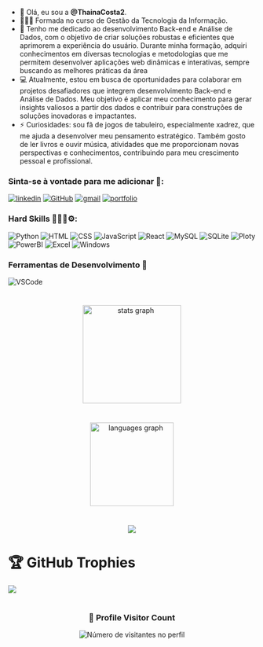 - 👋 Olá, eu sou a **@ThainaCosta2**.
- 👩🏻‍🎓 Formada no curso de Gestão da Tecnologia da Informação.
- 🌱 Tenho me dedicado ao desenvolvimento Back-end e Análise de Dados, com o objetivo de criar soluções robustas e eficientes que aprimorem a experiência do usuário. Durante minha formação, adquiri conhecimentos em diversas tecnologias e metodologias que me permitem desenvolver aplicações web dinâmicas e interativas, sempre buscando as melhores práticas da área
- 💻 Atualmente, estou em busca de oportunidades para colaborar em projetos desafiadores que integrem desenvolvimento Back-end e Análise de Dados. Meu objetivo é aplicar meu conhecimento para gerar insights valiosos a partir dos dados e contribuir para construções de soluções inovadoras e impactantes.
- ⚡ Curiosidades: sou fã de jogos de tabuleiro, especialmente xadrez, que me ajuda a desenvolver meu pensamento estratégico. Também gosto de ler livros e ouvir música, atividades que me proporcionam novas perspectivas e conhecimentos, contribuindo para meu crescimento pessoal e profissional.

### Sinta-se à vontade para me adicionar 🔗:

[![linkedin](https://img.shields.io/badge/LinkedIn-0077B5?style=for-the-badge&logo=linkedin&logoColor=white)](https://www.linkedin.com/in/thainacostaj)
[![GitHub](https://img.shields.io/badge/github-%23121011.svg?style=for-the-badge&logo=github&logoColor=white)](https://www.github.com/ThainaCosta2)
[![gmail](https://img.shields.io/badge/Gmail-D14836?style=for-the-badge&logo=gmail&logoColor=white)](thainacosta11@gmail.com)
[![portfolio](https://img.shields.io/static/v1?message=Portfolio&logo=web&label=&color=bd0065&logoColor=white&labelColor=&style=for-the-badge)](https://thainacosta2.github.io/Portfolio/)

### Hard Skills 👩🏻‍💻⚙:

![Python](https://img.shields.io/badge/Python-3776AB?style=for-the-badge&logo=python&logoColor=white)
![HTML](https://img.shields.io/badge/HTML5-E34F26?style=for-the-badge&logo=html5&logoColor=white)
![CSS](https://img.shields.io/badge/CSS3-1572B6?style=for-the-badge&logo=css3&logoColor=white)
![JavaScript](https://img.shields.io/badge/JavaScript-F7DF1E?style=flat&logo=javascript&logoColor=black)
![React](https://img.shields.io/badge/React-20232A?style=for-the-badge&logo=react&logoColor=61DAFB)
![MySQL](https://img.shields.io/badge/mysql-4479A1.svg?style=for-the-badge&logo=mysql&logoColor=white)
![SQLite](https://img.shields.io/badge/Sqlite-003B57?style=for-the-badge&logo=sqlite&logoColor=white)
![Ploty](https://img.shields.io/badge/Plotly-239120?style=for-the-badge&logo=plotly&logoColor=white)
![PowerBI](https://img.shields.io/badge/PowerBI-F2C811?style=for-the-badge&logo=Power%20BI&logoColor=white)
![Excel](https://img.shields.io/badge/Microsoft_Excel-217346?style=for-the-badge&logo=microsoft-excel&logoColor=white)
![Windows](https://img.shields.io/badge/Windows-017AD7?style=for-the-badge&logo=windows&logoColor=white)

### Ferramentas de Desenvolvimento 🔧
![VSCode](https://img.shields.io/badge/Visual%20Studio%20Code-0078d7.svg?style=for-the-badge&logo=visual-studio-code&logoColor=white)

#

<div align="center">
  <img src="https://github-readme-stats.vercel.app/api?username=thainacosta2&hide_title=false&hide_rank=false&show_icons=true&include_all_commits=false&count_private=true&disable_animations=false&theme=omni&locale=pt-br&hide_border=false&order=1" height="200" alt="stats graph" /> <br>

#  
  <img src="https://github-readme-stats.vercel.app/api/top-langs?username=thainacosta2&locale=pt-br&hide_title=false&layout=compact&card_width=320&langs_count=5&theme=omni&hide_border=false&order=2" height="170" alt="languages graph" /> <br>

#  
  ![](https://nirzak-streak-stats.vercel.app/?user=thainacosta2&theme=omni&hide_border=false)<br/>
</div>

##
# 🏆 GitHub Trophies
![](https://github-profile-trophy.vercel.app/?username=ThainaCosta2&theme=radical&no-frame=false&no-bg=true&margin-w=4)
</div>

#

<div align="center">
  <h3><b>📍 Profile Visitor Count</b></h3>
</div>

<p align="center">
  <img
    src="https://profile-counter.glitch.me/thainacosta2/count.svg"
    alt="Número de visitantes no perfil"
  />
</p>


<!-- Proudly created with GPRM ( https://gprm.itsvg.in ) -->


<!---
ThainaCosta2/ThainaCosta2 is a ✨ special ✨ repository because its `README.md` (this file) appears on your GitHub profile.
You can click the Preview link to take a look at your changes.
--->

